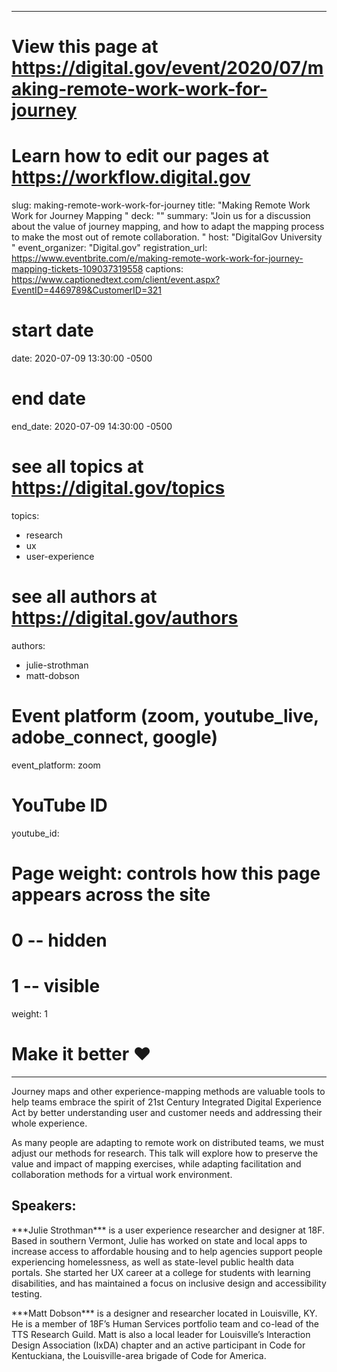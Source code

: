 
---
# View this page at https://digital.gov/event/2020/07/making-remote-work-work-for-journey
# Learn how to edit our pages at https://workflow.digital.gov
slug: making-remote-work-work-for-journey
title: "Making Remote Work Work for Journey Mapping "
deck: ""
summary: "Join us for a discussion about the value of journey mapping, and how to adapt the mapping process to make the most out of remote collaboration. "
host: "DigitalGov University "
event_organizer: "Digital.gov"
registration_url: https://www.eventbrite.com/e/making-remote-work-work-for-journey-mapping-tickets-109037319558
captions: https://www.captionedtext.com/client/event.aspx?EventID=4469789&CustomerID=321

# start date
date: 2020-07-09 13:30:00 -0500

# end date
end_date: 2020-07-09 14:30:00 -0500

# see all topics at https://digital.gov/topics
topics: 
  - research
  - ux
  - user-experience

# see all authors at https://digital.gov/authors
authors: 
  - julie-strothman
  - matt-dobson

# Event platform (zoom, youtube_live, adobe_connect, google)
event_platform: zoom

# YouTube ID
youtube_id: 

# Page weight: controls how this page appears across the site
# 0 -- hidden
# 1 -- visible
weight: 1

# Make it better ♥
---

<p>Journey maps and other experience-mapping methods are valuable tools to help teams embrace the spirit of 21st Century Integrated Digital Experience Act by better understanding user and customer needs and addressing their whole experience. </p>
<p>As many people are adapting to remote work on distributed teams, we must adjust our methods for research. This talk will explore how to preserve the value and impact of mapping exercises, while adapting facilitation and collaboration methods for a virtual work environment.</p> 

<h2 id="speaker">Speakers:</h2>
<p>***Julie Strothman*** is a user experience researcher and designer at 18F. Based in southern Vermont, Julie has worked on state and local apps to increase access to affordable housing and to help agencies support people experiencing homelessness, as well as state-level public health data portals. She started her UX career at a college for students with learning disabilities, and has maintained a focus on inclusive design and accessibility testing.</p>

<p>***Matt Dobson*** is a designer and researcher located in Louisville, KY.  He is a member of 18F’s Human Services portfolio team and co-lead of the TTS Research Guild. Matt is also a local leader for Louisville’s Interaction Design Association (IxDA) chapter and an active participant in Code for Kentuckiana, the Louisville-area brigade of Code for America.</p> 
